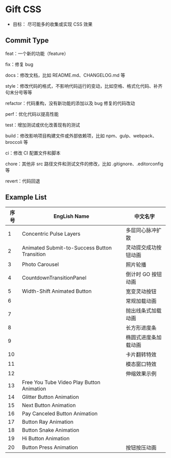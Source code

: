 # Gift CSS

- 目标： 尽可能多的收集或实现 CSS 效果

## Commit Type

feat：一个新的功能（feature）

fix：修复 bug

docs：修改文档，比如 README.md、CHANGELOG.md 等

style：修改代码的格式，不影响代码运行的变动，比如空格、格式化代码、补齐句末分号等等

refactor：代码重构，没有新功能的添加以及 bug 修复的代码改动

perf：优化代码以提高性能

test：增加测试或优化改善现有的测试

build：修改影响项目构建文件或外部依赖项，比如 npm、gulp、webpack、broccoli 等

ci：修改 CI 配置文件和脚本

chore：其他非 src 路径文件和测试文件的修改，比如 .gitignore、.editorconfig 等

revert：代码回退

## Example List

| 序号 | EngLish Name                                 | 中文名字             |
| ---- | -------------------------------------------- | -------------------- |
| 1    | Concentric Pulse Layers                      | 多层同心脉冲扩散     |
| 2    | Animated Submit-to-Success Button Transition | 灵动提交成功按钮动画 |
| 3    | Photo Carousel                               | 照片轮播             |
| 4    | CountdownTransitionPanel                     | 倒计时 GO 按钮动画   |
| 5    | Width-Shift Animated Button                  | 宽变灵动按钮         |
| 6    |                                              | 常规加载动画         |
| 7    |                                              | 抛出线条式加载动画   |
| 8    |                                              | 长方形进度条         |
| 9    |                                              | 椭圆式进度条加载动画 |
| 10   |                                              | 卡片翻转特效         |
| 11   |                                              | 模态窗口特效         |
| 12   |                                              | 伸缩效果示例         |
| 13   | Free You Tube Video Play Button Animation    |                      |
| 14   | Glitter Button Animation                     |                      |
| 15   | Next Button Animation                        |                      |
| 16   | Pay Canceled Button Animation                |                      |
| 17   | Button Ray Animation                         |                      |
| 18   | Button Snake Animation                       |                      |
| 19   | Hi Button Animation                          |                      |
| 20   | Button Press Animation                       | 按钮按压动画         |
